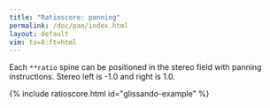 ```yaml
---
title: "Ratioscore: panning"
permalink: /doc/pan/index.html
layout: default
vim: ts=8:ft=html
---
```


Each `**ratio` spine can be positioned in the stereo field with
panning instructions.  Stereo left is -1.0 and right is 1.0.

{% include ratioscore.html id="glissando-example" %}
<script type="application/x-ratioscore" id="glissando-example">
**dtime	**ratio	**ratio	**ratio	**ratio	**ratio
*	*Ifagot	*Iclars	*Icor	*I#24	*I#14
*	*ref:C2	*ref:C3	*ref:C3	*ref:C5	*ref:C3
*MM144	*pan:-1.0	*pan:-0.5	*pan:0	*pan:0.5	*pan:1.0
1	1	.	.	.	.
1	0	1	.	.	.
1	.	0	1	.	.
1	.	.	0	1	.
1	.	.	.	0	1
1	.	.	.	.	0
1	3/2	.	.	.	.
1	0	3/2	.	.	.
1	.	0	3/2	.	.
1	.	.	0	3/2	.
1	.	.	.	0	3/2
1	.	.	.	.	0
!! Reverse the panning direction from right to left:
*	*pan:1.0	*pan:0.5	*pan:0	*pan:-0.5	*pan:-1.0
1	(3/2)^2	.	.	.	.
1	0	(3/2)^2	.	.	.
1	.	0	(3/2)^2	.	.
1	.	.	0	(3/2)^2	.
1	.	.	.	0	(3/2)^2
*-	*-	*-	*-	*-	*-
</script>


